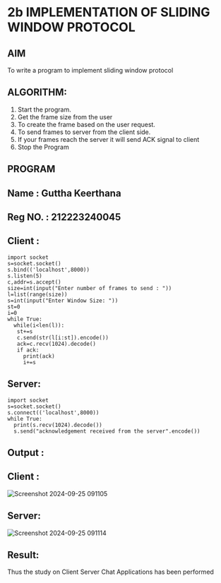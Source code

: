 # 2b IMPLEMENTATION OF SLIDING WINDOW PROTOCOL
## AIM
To write a program to implement sliding window protocol
## ALGORITHM:
1. Start the program.
2. Get the frame size from the user
3. To create the frame based on the user request.
4. To send frames to server from the client side.
5. If your frames reach the server it will send ACK signal to client
6. Stop the Program
## PROGRAM
## Name    : Guttha Keerthana
## Reg NO. : 212223240045
## Client :
```
import socket
s=socket.socket()
s.bind(('localhost',8000))
s.listen(5)
c,addr=s.accept()
size=int(input("Enter number of frames to send : "))
l=list(range(size))
s=int(input("Enter Window Size: "))
st=0
i=0
while True:
  while(i<len(l)):
   st+=s
   c.send(str(l[i:st]).encode())
   ack=c.recv(1024).decode()
   if ack:
     print(ack)
     i+=s
```
## Server:
```
import socket
s=socket.socket()
s.connect(('localhost',8000))
while True:
  print(s.recv(1024).decode())
  s.send("acknowledgement received from the server".encode())
```
## Output :
## Client :
![Screenshot 2024-09-25 091105](https://github.com/user-attachments/assets/c51ed661-7cc4-4fd6-969f-1862c11a0210)



## Server:
![Screenshot 2024-09-25 091114](https://github.com/user-attachments/assets/27160673-9b28-45b1-9bf7-b50949591938)

## Result:
Thus the study on Client Server Chat Applications has been performed
